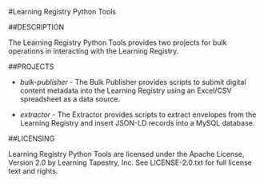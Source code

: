 #Learning Registry Python Tools

##DESCRIPTION

The Learning Registry Python Tools provides two projects for bulk operations in interacting with the Learning Registry.

##PROJECTS

* *bulk-publisher* - The Bulk Publisher provides scripts to submit digital content metadata into the Learning Registry using an Excel/CSV spreadsheet as a data source.

* *extractor* - The Extractor provides scripts to extract envelopes from the Learning Registry and insert JSON-LD records into a MySQL database.

##LICENSING

Learning Registry Python Tools are licensed under the Apache License, Version 2.0 by Learning Tapestry, Inc. See LICENSE-2.0.txt for full license text and rights.
